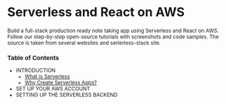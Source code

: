 # Serverless and React on AWS
<small>
Build a full-stack production ready note taking app using Serverless and React on AWS. Follow our step-by-step open-source tutorials with screenshots and code samples. The source is taken from several websites and serlerless-stack site.

### **Table of Contents**
* INTRODUCTION  
  * [What is Serverless](https://github.com/eksant/serverless-react-aws/blob/master/docs/introduction/what-is-serverless.md)
  * [Why Create Serverless Apps?]((https://github.com/eksant/serverless-react-aws/blob/master/docs/introduction/why-create-serverless-apps.md))
* SET UP YOUR AWS ACCOUNT
* SETTING UP THE SERVERLESS BACKEND
</small>
